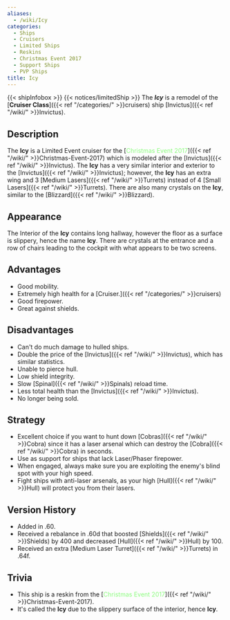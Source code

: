 ```yaml
---
aliases:
  - /wiki/Icy
categories:
  - Ships
  - Cruisers
  - Limited Ships
  - Reskins
  - Christmas Event 2017
  - Support Ships
  - PVP Ships
title: Icy
---
```


{{< shipInfobox >}} {{< notices/limitedShip >}} The **_Icy_** is a remodel of the [**Cruiser Class**]({{< ref "/categories/" >}}cruisers) ship [Invictus]({{< ref "/wiki/" >}}Invictus).

## Description   

The **Icy** is a Limited Event cruiser for the [<span style="color:#8dfc80">Christmas Event 2017</span>]({{< ref "/wiki/" >}}Christmas-Event-2017) which is modeled after the [Invictus]({{< ref "/wiki/" >}}Invictus). The **Icy** has a very similar interior and exterior to the [Invictus]({{< ref "/wiki/" >}}Invictus); however, the **Icy** has an extra wing and 3 [Medium Lasers]({{< ref "/wiki/" >}}Turrets) instead of 4 [Small Lasers]({{< ref "/wiki/" >}}Turrets). There are also many crystals on the **Icy**, similar to the [Blizzard]({{< ref "/wiki/" >}}Blizzard).

## Appearance

The Interior of the **Icy** contains long hallway, however the floor as a surface is slippery, hence the name **Icy**. There are crystals at the entrance and a row of chairs leading to the cockpit with what appears to be two screens.

## Advantages   

- Good mobility.
- Extremely high health for a [Cruiser.]({{< ref "/categories/" >}}cruisers)
- Good firepower.
- Great against shields.

## Disadvantages  

- Can't do much damage to hulled ships.
- Double the price of the [Invictus]({{< ref "/wiki/" >}}Invictus), which has similar statistics.
- Unable to pierce hull.
- Low shield integrity.
- Slow [Spinal]({{< ref "/wiki/" >}}Spinals) reload time.
- Less total health than the [Invictus]({{< ref "/wiki/" >}}Invictus).
- No longer being sold.

## Strategy 

- Excellent choice if you want to hunt down [Cobras]({{< ref "/wiki/" >}}Cobra) since it has a laser arsenal which can destroy the [Cobra]({{< ref "/wiki/" >}}Cobra) in seconds.
- Use as support for ships that lack Laser/Phaser firepower.
- When engaged, always make sure you are exploiting the enemy's blind spot with your high speed.
- Fight ships with anti-laser arsenals, as your high [Hull]({{< ref "/wiki/" >}}Hull) will protect you from their lasers.

## Version History

- Added in .60.
- Received a rebalance in .60d that boosted [Shields]({{< ref "/wiki/" >}}Shields) by 400 and decreased [Hull]({{< ref "/wiki/" >}}Hull) by 100.
- Received an extra [Medium Laser Turret]({{< ref "/wiki/" >}}Turrets) in .64f.

## Trivia  

- This ship is a reskin from the [<span style="color:#8dfc80">Christmas Event 2017</span>]({{< ref "/wiki/" >}}Christmas-Event-2017).
- It's called the **Icy** due to the slippery surface of the interior, hence **Icy**.
